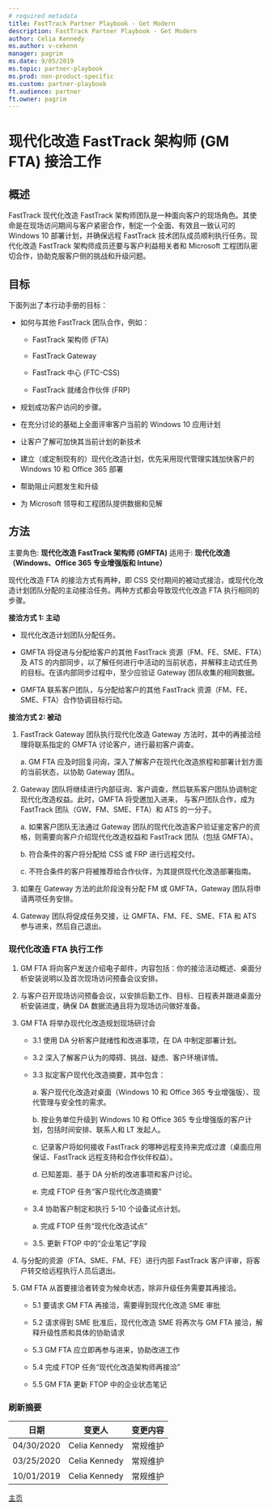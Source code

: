 ```yaml
---
# required metadata  
title: FastTrack Partner Playbook - Get Modern 
description: FastTrack Partner Playbook - Get Modern 
author: Celia Kennedy
ms.author: v-cekenn
manager: pagrim
ms.date: 9/05/2019  
ms.topic: partner-playbook  
ms.prod: non-product-specific  
ms.custom: partner-playbook  
ft.audience: partner  
ft.owner: pagrim
---
```

# 现代化改造 FastTrack 架构师 (GM FTA) 接洽工作

## 概述

FastTrack 现代化改造 FastTrack 架构师团队是一种面向客户的现场角色。其使命是在现场访问期间与客户紧密合作，制定一个全面、有效且一致认可的 Windows 10 部署计划，并确保远程 FastTrack 技术团队成员顺利执行任务。现代化改造 FastTrack 架构师成员还要与客户利益相关者和 Microsoft 工程团队密切合作，协助克服客户侧的挑战和升级问题。

## 目标

下面列出了本行动手册的目标：

  - 如何与其他 FastTrack 团队合作，例如：
    
      - FastTrack 架构师 (FTA)
    
      - FastTrack Gateway
    
      - FastTrack 中心 (FTC-CSS)
    
      - FastTrack 就绪合作伙伴 (FRP)

  - 规划成功客户访问的步骤。

  - 在充分讨论的基础上全面评审客户当前的 Windows 10 应用计划

  - 让客户了解可加快其当前计划的新技术

  - 建立（或定制现有的）现代化改造计划，优先采用现代管理实践加快客户的 Windows 10 和 Office 365 部署

  - 帮助阻止问题发生和升级

  - 为 Microsoft 领导和工程团队提供数据和见解

## 方法 

主要角色: **现代化改造 FastTrack 架构师 (GMFTA)**
适用于: **现代化改造（Windows、Office 365 专业增强版和 Intune）**

现代化改造 FTA 的接洽方式有两种，即 CSS 交付期间的被动式接洽，或现代化改造计划团队分配的主动接洽任务。两种方式都会导致现代化改造 FTA 执行相同的步骤。

**接洽方式 1: 主动**

  - 现代化改造计划团队分配任务。

  - GMFTA 将促进与分配给客户的其他 FastTrack 资源（FM、FE、SME、FTA）及 ATS 的内部同步，以了解任何进行中活动的当前状态，并解释主动式任务的目标。在该内部同步过程中，至少应验证 Gateway 团队收集的相同数据。

  - GMFTA 联系客户团队，与分配给客户的其他 FastTrack 资源（FM、FE、SME、FTA）合作协调目标行动。

**接洽方式 2: 被动**

1. FastTrack Gateway 团队执行现代化改造 Gateway 方法时，其中的再接洽经理将联系指定的 GMFTA 讨论客户，进行最初客户调查。

    a. GM FTA 应及时回复问询，深入了解客户在现代化改造旅程和部署计划方面的当前状态，以协助 Gateway 团队。

2. Gateway 团队将继续进行内部征询、客户调查，然后联系客户团队协调制定现代化改造权益。此时，GMFTA 将受邀加入进来，
    与客户团队合作，成为 FastTrack 团队（GW、FM、SME、FTA）和 ATS 的一分子。
    
    a. 如果客户团队无法通过 Gateway 团队的现代化改造客户验证鉴定客户的资格，则需要向客户介绍现代化改造权益和 FastTrack 团队（包括 GMFTA）。
    
    b. 符合条件的客户将分配给 CSS 或 FRP 进行远程交付。
    
    c. 不符合条件的客户将被推荐给合作伙伴，为其提供现代化改造部署指南。

3. 如果在 Gateway 方法的此阶段没有分配 FM 或 GMFTA，Gateway 团队将申请两项任务安排。

4. Gateway 团队将促成任务交接，让 GMFTA、FM、FE、SME、FTA 和 ATS 参与进来，然后自己退出。

### 现代化改造 FTA 执行工作

1. GM FTA 将向客户发送介绍电子邮件，内容包括：你的接洽活动概述、桌面分析安装说明以及首次现场访问预备会议安排。

2. 与客户召开现场访问预备会议，以安排后勤工作、目标、日程表并跟进桌面分析安装进度，确保 DA 数据流通且将为现场访问做好准备。

3. GM FTA 将举办现代化改造规划现场研讨会
    
    - 3.1 使用 DA 分析客户就绪性和改进事项，在 DA 中制定部署计划。
    - 3.2 深入了解客户认为的障碍、挑战、疑虑、客户环境详情。
    - 3.3 拟定客户现代化改造摘要，其中包含：
        
        a. 客户现代化改造对桌面（Windows 10 和 Office 365 专业增强版）、现代管理与安全性的需求。
        
        b. 按业务单位升级到 Windows 10 和 Office 365 专业增强版的客户计划，包括时间安排、联系人和 LT 发起人。
        
        c. 记录客户将如何接收 FastTrack 的哪种远程支持来完成过渡（桌面应用保证、FastTrack 远程支持和合作伙伴权益）。
        
        d. 已知差距、基于 DA 分析的改进事项和客户讨论。
        
        e. 完成 FTOP 任务“客户现代化改造摘要”
    
    - 3.4 协助客户制定和执行 5-10 个设备试点计划。
        
        a. 完成 FTOP 任务“现代化改造试点”
    
    - 3.5. 更新 FTOP 中的“企业笔记”字段

4. 与分配的资源（FTA、SME、FM、FE）进行内部 FastTrack 客户评审，将客户转交给远程执行人员后退出。

5. GM FTA 从首要接洽者转变为候命状态，除非升级任务需要其再接洽。
    
    - 5.1 要请求 GM FTA 再接洽，需要得到现代化改造 SME 审批
    
    - 5.2 请求得到 SME 批准后，现代化改造 SME 将再次与 GM FTA 接洽，解释升级性质和具体的协助请求
    
    - 5.3 GM FTA 应立即再参与进来，协助改进工作
    
    - 5.4 完成 FTOP 任务“现代化改造架构师再接洽”
    
    - 5.5 GM FTA 更新 FTOP 中的企业状态笔记

### 刷新摘要

|日期|变更人|变更内容|
|---------|---------------|----------------------------|
|04/30/2020| Celia Kennedy|  常规维护|
|03/25/2020| Celia Kennedy| 常规维护|
|10/01/2019| Celia Kennedy| 常规维护|

[主页](http://partner-docs.microsoft.com)
